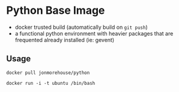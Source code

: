 Python Base Image
=================

* docker trusted build (automatically build on `git push`)
* a functional python environment with heavier packages that are frequented already installed (ie: gevent)

Usage
-----

```
docker pull jonmorehouse/python

docker run -i -t ubuntu /bin/bash

```





